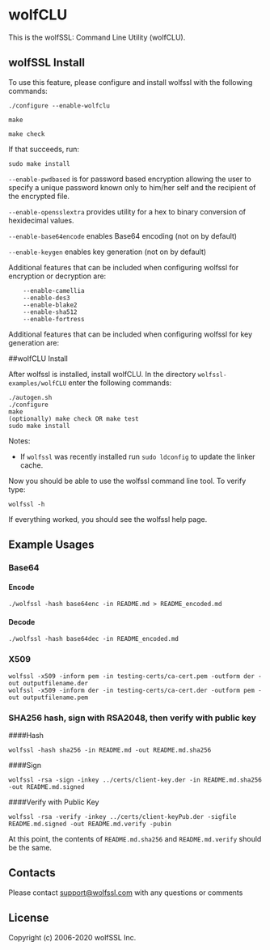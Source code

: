# wolfCLU

This is the wolfSSL: Command Line Utility (wolfCLU).

## wolfSSL Install

To use this feature, please configure and install wolfssl with the following commands:

```
./configure --enable-wolfclu

make

make check
```

If that succeeds, run:

```
sudo make install
```

`--enable-pwdbased` is for password based encryption allowing the user
to specify a unique password known only to him/her self and the
recipient of the encrypted file.

`--enable-opensslextra` provides utility for a hex to binary conversion of
hexidecimal values.

`--enable-base64encode` enables Base64 encoding (not on by default)

`--enable-keygen` enables key generation (not on by default)


Additional features that can be included when configuring wolfssl for
encryption or decryption are:

        --enable-camellia
        --enable-des3
        --enable-blake2
        --enable-sha512
        --enable-fortress

Additional features that can be included when configuring wolfssl for
key generation are:



##wolfCLU Install

After wolfssl is installed, install wolfCLU.  In the directory
`wolfssl-examples/wolfCLU` enter the following commands:

    ./autogen.sh
    ./configure
    make
    (optionally) make check OR make test
    sudo make install

Notes:
* If `wolfssl` was recently installed run `sudo ldconfig` to update the linker cache.


Now you should be able to use the wolfssl command line tool.  To verify type:

    wolfssl -h

If everything worked, you should see the wolfssl help page.

## Example Usages

### Base64

#### Encode

```
./wolfssl -hash base64enc -in README.md > README_encoded.md
```

#### Decode

```
./wolfssl -hash base64dec -in README_encoded.md
```

### X509

```
wolfssl -x509 -inform pem -in testing-certs/ca-cert.pem -outform der -out outputfilename.der
wolfssl -x509 -inform der -in testing-certs/ca-cert.der -outform pem -out outputfilename.pem
```

### SHA256 hash, sign with RSA2048, then verify with public key 

####Hash

```
wolfssl -hash sha256 -in README.md -out README.md.sha256
```
####Sign

```
wolfssl -rsa -sign -inkey ../certs/client-key.der -in README.md.sha256  -out README.md.signed
```
####Verify with Public Key

```
wolfssl -rsa -verify -inkey ../certs/client-keyPub.der -sigfile README.md.signed -out README.md.verify -pubin
```
At this point, the contents of `README.md.sha256` and `README.md.verify` should be the same.

## Contacts

Please contact support@wolfssl.com with any questions or comments

## License

Copyright (c) 2006-2020 wolfSSL Inc.
